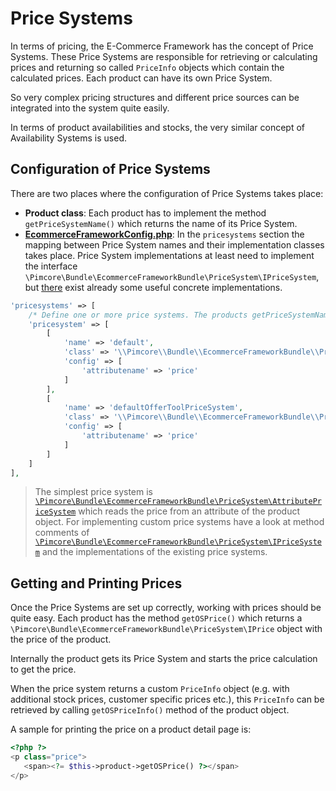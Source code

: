 # Price Systems

In terms of pricing, the E-Commerce Framework has the concept of Price Systems. These Price Systems are responsible for 
retrieving or calculating prices and returning so called `PriceInfo` objects which contain the calculated prices. 
Each product can have its own Price System. 

So very complex pricing structures and different price sources can be integrated into the system quite easily.

In terms of product availabilities and stocks, the very similar concept of Availability Systems is used. 


## Configuration of Price Systems
There are two places where the configuration of Price Systems takes place: 
- **Product class**: Each product has to implement the method ```getPriceSystemName()``` which returns the name of its 
  Price System. 
- [**EcommerceFrameworkConfig.php**](https://github.com/pimcore/pimcore/blob/master/pimcore/lib/Pimcore/Bundle/EcommerceFrameworkBundle/install/EcommerceFrameworkConfig_sample.php#L56-L56):
  In the `pricesystems` section the mapping between Price System names and their implementation classes takes place. 
  Price System implementations at least need to implement the interface `\Pimcore\Bundle\EcommerceFrameworkBundle\PriceSystem\IPriceSystem`, 
  but [there](https://github.com/pimcore/pimcore/tree/master/pimcore/lib/Pimcore/Bundle/EcommerceFrameworkBundle/PriceSystem) 
  exist already some useful concrete implementations. 

```php
'pricesystems' => [
    /* Define one or more price systems. The products getPriceSystemName method need to return a name here defined */
    'pricesystem' => [
        [
            'name' => 'default',
            'class' => '\\Pimcore\\Bundle\\EcommerceFrameworkBundle\\PriceSystem\\AttributePriceSystem',
            'config' => [
                'attributename' => 'price'
            ]
        ],
        [
            'name' => 'defaultOfferToolPriceSystem',
            'class' => '\\Pimcore\\Bundle\\EcommerceFrameworkBundle\\PriceSystem\\AttributePriceSystem',
            'config' => [
                'attributename' => 'price'
            ]
        ]
    ]
],
```

> The simplest price system is [`\Pimcore\Bundle\EcommerceFrameworkBundle\PriceSystem\AttributePriceSystem`](https://github.com/pimcore/pimcore/blob/master/pimcore/lib/Pimcore/Bundle/EcommerceFrameworkBundle/PriceSystem/AttributePriceSystem.php) 
> which reads the price from an attribute of the product object. For implementing custom price systems have a look at method comments 
> of [`\Pimcore\Bundle\EcommerceFrameworkBundle\PriceSystem\IPriceSystem`](https://github.com/pimcore/pimcore/blob/master/pimcore/lib/Pimcore/Bundle/EcommerceFrameworkBundle/PriceSystem/IPriceSystem.php) 
> and the implementations of the existing price systems. 


## Getting and Printing Prices
Once the Price Systems are set up correctly, working with prices should be quite easy. Each product has the method 
`getOSPrice()` which returns a `\Pimcore\Bundle\EcommerceFrameworkBundle\PriceSystem\IPrice` object with the price of 
the product. 

Internally the product gets its Price System and starts the price calculation to get the price. 

When the price system returns a custom `PriceInfo` object (e.g. with additional stock prices, customer specific prices etc.), 
this `PriceInfo` can be retrieved by calling `getOSPriceInfo()` method of the product object. 

A sample for printing the price on a product detail page is: 
```php
<?php ?>
<p class="price">
   <span><?= $this->product->getOSPrice() ?></span>
</p>
```

